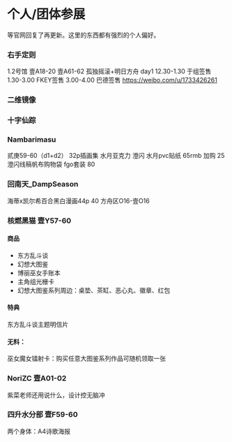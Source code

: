 # 个人/团体参展

等官网回复了再更新。这里的东西都有强烈的个人偏好。

### 右手定则

1.2号馆 壹A18-20 壹A61-62
孤独摇滚+明日方舟
day1 12.30-1.30 于组签售 1.30-3.00 FKEY签售 3.00-4.00 巴德签售
https://weibo.com/u/1733426261

### 二维镜像

### 十字仙踪

### Nambarimasu

贰庚59-60（d1+d2）
32p插画集 水月亚克力 澄闪 水月pvc贴纸 65rmb
加购 25 澄闪线稿帆布购物袋
fgo套装 80

### 回南天_DampSeason

海蒂x凯尔希百合黑白漫画44p 40
方舟区O16-壹O16

### 核燃黑猫 壹Y57-60

#### 商品

+ 东方乱斗谈
+ 幻想大图鉴
+ 博丽巫女手账本
+ 主角组光栅卡
+ 幻想大图鉴系列周边：桌垫、茶缸、恶心丸、徽章、红包

#### 特典

东方乱斗谈主题明信片

#### 无料：

巫女魔女镭射卡：购买任意大图鉴系列作品可随机领取一张

### NoriZC 壹A01-02

紫菜老师还用说什么，设计控无脑冲

### 四升水分部 壹F59-60

两个身体：A4诗歌海报
